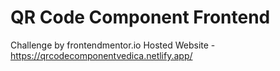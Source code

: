 # QR Code Component Frontend
 Challenge by frontendmentor.io
 Hosted Website -
https://qrcodecomponentvedica.netlify.app/
